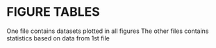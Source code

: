 
# FIGURE TABLES
 <it>One file contains datasets plotted in all figures</it>
 <it>The other files contains statistics based on data from 1st file</it>
